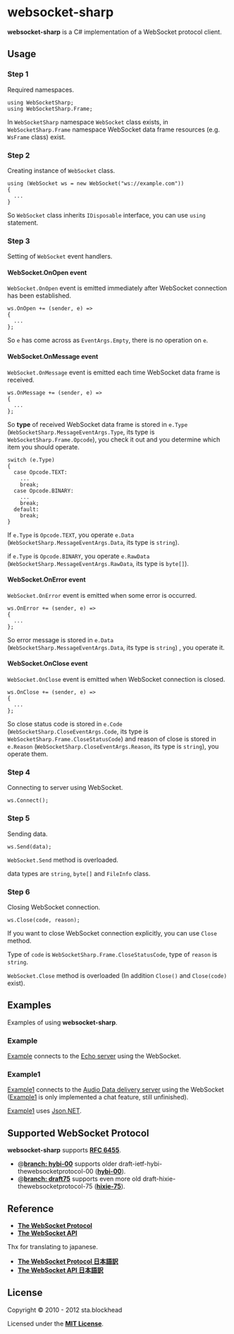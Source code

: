# websocket-sharp #

**websocket-sharp** is a C# implementation of a WebSocket protocol client.

## Usage ##

### Step 1 ###

Required namespaces.

    using WebSocketSharp;
    using WebSocketSharp.Frame;

In `WebSocketSharp` namespace `WebSocket` class exists, in `WebSocketSharp.Frame` namespace WebSocket data frame resources (e.g. `WsFrame` class) exist.

### Step 2 ###

Creating instance of `WebSocket` class.

    using (WebSocket ws = new WebSocket("ws://example.com"))
    {
      ...
    }

So `WebSocket` class inherits `IDisposable` interface, you can use `using` statement.

### Step 3 ###

Setting of `WebSocket` event handlers.

#### WebSocket.OnOpen event ####

`WebSocket.OnOpen` event is emitted immediately after WebSocket connection has been established.

    ws.OnOpen += (sender, e) =>
    {
      ...
    };

So `e` has come across as `EventArgs.Empty`, there is no operation on `e`.

#### WebSocket.OnMessage event ####

`WebSocket.OnMessage` event is emitted each time WebSocket data frame is received.

    ws.OnMessage += (sender, e) =>
    {
      ...
    };

So **type** of received WebSocket data frame is stored in `e.Type` (`WebSocketSharp.MessageEventArgs.Type`, its type is `WebSocketSharp.Frame.Opcode`), you check it out and you determine which item you should operate.

    switch (e.Type)
    {
      case Opcode.TEXT:
        ...
        break;
      case Opcode.BINARY:
        ...
        break;
      default:
        break;
    }

If `e.Type` is `Opcode.TEXT`, you operate `e.Data` (`WebSocketSharp.MessageEventArgs.Data`, its type is `string`).

if `e.Type` is `Opcode.BINARY`, you operate `e.RawData` (`WebSocketSharp.MessageEventArgs.RawData`, its type is `byte[]`).

#### WebSocket.OnError event ####

`WebSocket.OnError` event is emitted when some error is occurred.

    ws.OnError += (sender, e) =>
    {
      ...
    };

So error message is stored in `e.Data` (`WebSocketSharp.MessageEventArgs.Data`, its type is `string`) , you operate it.

#### WebSocket.OnClose event ####

`WebSocket.OnClose` event is emitted when WebSocket connection is closed.

    ws.OnClose += (sender, e) =>
    {
      ...
    };

So close status code is stored in `e.Code` (`WebSocketSharp.CloseEventArgs.Code`, its type is `WebSocketSharp.Frame.CloseStatusCode`) and reason of close is stored in `e.Reason` (`WebSocketSharp.CloseEventArgs.Reason`, its type is `string`), you operate them.

### Step 4 ###

Connecting to server using WebSocket.

    ws.Connect();

### Step 5 ###

Sending data.

    ws.Send(data);

`WebSocket.Send` method is overloaded.

data types are `string`, `byte[]` and `FileInfo` class.

### Step 6 ###

Closing WebSocket connection.

    ws.Close(code, reason);

If you want to close WebSocket connection explicitly, you can use `Close` method.

Type of `code` is `WebSocketSharp.Frame.CloseStatusCode`, type of `reason` is `string`.

`WebSocket.Close` method is overloaded (In addition `Close()` and `Close(code)` exist).

## Examples ##

Examples of using **websocket-sharp**.

### Example ###

[Example] connects to the [Echo server] using the WebSocket.

### Example1 ###

[Example1] connects to the [Audio Data delivery server] using the WebSocket ([Example1] is only implemented a chat feature, still unfinished).

[Example1] uses [Json.NET].

## Supported WebSocket Protocol ##

**websocket-sharp** supports **[RFC 6455]**.

- @**[branch: hybi-00]** supports older draft-ietf-hybi-thewebsocketprotocol-00 (**[hybi-00]**).
- @**[branch: draft75]** supports even more old draft-hixie-thewebsocketprotocol-75 (**[hixie-75]**).

## Reference ##

- **[The WebSocket Protocol]**
- **[The WebSocket API]**

Thx for translating to japanese.

- **[The WebSocket Protocol 日本語訳]**
- **[The WebSocket API 日本語訳]**

## License ##

Copyright &copy; 2010 - 2012 sta.blockhead

Licensed under the **[MIT License]**.


[Audio Data delivery server]: http://agektmr.node-ninja.com:3000/
[branch: draft75]: https://github.com/sta/websocket-sharp/tree/draft75
[branch: hybi-00]: https://github.com/sta/websocket-sharp/tree/hybi-00
[Echo server]: http://www.websocket.org/echo.html
[Example]: https://github.com/sta/websocket-sharp/tree/master/Example
[Example1]: https://github.com/sta/websocket-sharp/tree/master/Example1
[hixie-75]: http://tools.ietf.org/html/draft-hixie-thewebsocketprotocol-75
[hybi-00]: http://tools.ietf.org/html/draft-ietf-hybi-thewebsocketprotocol-00
[Json.NET]: http://james.newtonking.com/projects/json-net.aspx
[MIT License]: http://www.opensource.org/licenses/mit-license.php
[RFC 6455]: http://tools.ietf.org/html/rfc6455
[The WebSocket API]: http://dev.w3.org/html5/websockets
[The WebSocket API 日本語訳]: http://www.hcn.zaq.ne.jp/___/WEB/WebSocket-ja.html
[The WebSocket Protocol]: http://tools.ietf.org/html/rfc6455
[The WebSocket Protocol 日本語訳]: http://www.hcn.zaq.ne.jp/___/WEB/RFC6455-ja.html
